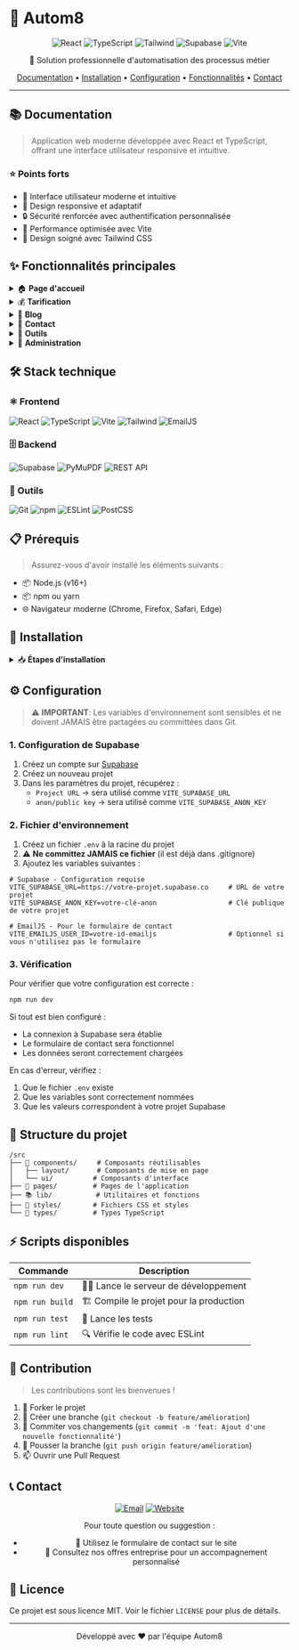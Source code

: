 # 🚀 Autom8

<div align="center">

![React](https://img.shields.io/badge/React-18-61DAFB?style=for-the-badge&logo=react&logoColor=white)
![TypeScript](https://img.shields.io/badge/TypeScript-4.9-3178C6?style=for-the-badge&logo=typescript&logoColor=white)
![Tailwind](https://img.shields.io/badge/Tailwind-3.0-38B2AC?style=for-the-badge&logo=tailwind-css&logoColor=white)
![Supabase](https://img.shields.io/badge/Supabase-Database-3ECF8E?style=for-the-badge&logo=supabase&logoColor=white)
![Vite](https://img.shields.io/badge/Vite-Build_Tool-646CFF?style=for-the-badge&logo=vite&logoColor=white)

🌟 Solution professionnelle d'automatisation des processus métier

[Documentation](#-documentation) •
[Installation](#-installation) •
[Configuration](#-configuration) •
[Fonctionnalités](#-fonctionnalités-principales) •
[Contact](#-contact)

</div>

---

## 📚 Documentation

> Application web moderne développée avec React et TypeScript, offrant une interface utilisateur responsive et intuitive.

### ⭐ Points forts
- 🎯 Interface utilisateur moderne et intuitive
- 📱 Design responsive et adaptatif
- 🔒 Sécurité renforcée avec authentification personnalisée
- 🚀 Performance optimisée avec Vite
- 🎨 Design soigné avec Tailwind CSS

## ✨ Fonctionnalités principales

<details>
<summary>🏠 <strong>Page d'accueil</strong></summary>

- Témoignages clients dynamiques
- Design moderne et épuré
- Interface responsive
</details>

<details>
<summary>💰 <strong>Tarification</strong></summary>

- Options mensuelles et annuelles
- 17% de réduction sur l'abonnement annuel
- Affichage dynamique des prix
- Solutions entreprise personnalisées
</details>

<details>
<summary>📝 <strong>Blog</strong></summary>

- Articles en Markdown pour une maintenance facile
- Mise en page responsive (1-3 colonnes)
- Métadonnées des articles (date, temps de lecture, auteur)
- Design moderne avec cartes interactives
</details>

<details>
<summary>📧 <strong>Contact</strong></summary>

- Formulaire intégré avec EmailJS
- Design avec effets visuels et dégradés
- Validation des champs en temps réel
- Envoi automatique à xenatronics@gmx.fr
</details>

<details>
<summary>🔄 <strong>Outils</strong></summary>

- Conversion PDF vers Images avec compression ZIP
- Interface intuitive
- Traitement rapide des fichiers
</details>

<details>
<summary>🔐 <strong>Administration</strong></summary>

- Système d'authentification personnalisé pour les superusers
- Gestion des articles du blog
- Gestion des témoignages clients
- Interface d'administration sécurisée
</details>

## 🛠️ Stack technique

### ⚛️ Frontend
![React](https://img.shields.io/badge/React-18-blue?logo=react)
![TypeScript](https://img.shields.io/badge/TypeScript-4.9-blue?logo=typescript)
![Vite](https://img.shields.io/badge/Vite-Latest-purple?logo=vite)
![Tailwind](https://img.shields.io/badge/Tailwind-3.0-teal?logo=tailwind-css)
![EmailJS](https://img.shields.io/badge/EmailJS-Integration-red)

### 🗄️ Backend
![Supabase](https://img.shields.io/badge/Supabase-Database-green?logo=supabase)
![PyMuPDF](https://img.shields.io/badge/PyMuPDF-PDF_Processing-blue)
![REST API](https://img.shields.io/badge/REST-API-green)

### 🔧 Outils
![Git](https://img.shields.io/badge/Git-Version_Control-orange?logo=git)
![npm](https://img.shields.io/badge/npm-Package_Manager-red?logo=npm)
![ESLint](https://img.shields.io/badge/ESLint-Linting-purple?logo=eslint)
![PostCSS](https://img.shields.io/badge/PostCSS-Styling-dd3a0a?logo=postcss)

## 📋 Prérequis

> Assurez-vous d'avoir installé les éléments suivants :

- 📦 Node.js (v16+)
- 📦 npm ou yarn
- 🌐 Navigateur moderne (Chrome, Firefox, Safari, Edge)

## 🚀 Installation

<details>
<summary>📥 <strong>Étapes d'installation</strong></summary>

1. **Cloner le repository**
```bash
git clone https://github.com/pat13310/autom8.git
cd autom8
```

2. **Installer les dépendances**
```bash
npm install
# ou
yarn install
```

3. **Configuration**
Créer un fichier `.env` à la racine du projet :
```env
VITE_SUPABASE_URL=votre_url_supabase
VITE_SUPABASE_ANON_KEY=votre_clé_anon
VITE_EMAILJS_USER_ID=votre_id_emailjs
```

4. **Lancer le serveur de développement**
```bash
npm run dev
# ou
yarn dev
```
</details>

## ⚙️ Configuration

> ⚠️ **IMPORTANT**: Les variables d'environnement sont sensibles et ne doivent JAMAIS être partagées ou committées dans Git.

### 1. Configuration de Supabase

1. Créez un compte sur [Supabase](https://supabase.com)
2. Créez un nouveau projet
3. Dans les paramètres du projet, récupérez :
   - `Project URL` → sera utilisé comme `VITE_SUPABASE_URL`
   - `anon/public key` → sera utilisé comme `VITE_SUPABASE_ANON_KEY`

### 2. Fichier d'environnement

1. Créez un fichier `.env` à la racine du projet
2. ⚠️ **Ne committez JAMAIS ce fichier** (il est déjà dans .gitignore)
3. Ajoutez les variables suivantes :

```env
# Supabase - Configuration requise
VITE_SUPABASE_URL=https://votre-projet.supabase.co     # URL de votre projet
VITE_SUPABASE_ANON_KEY=votre-clé-anon                  # Clé publique de votre projet

# EmailJS - Pour le formulaire de contact
VITE_EMAILJS_USER_ID=votre-id-emailjs                  # Optionnel si vous n'utilisez pas le formulaire
```

### 3. Vérification

Pour vérifier que votre configuration est correcte :

```bash
npm run dev
```

Si tout est bien configuré :
- La connexion à Supabase sera établie
- Le formulaire de contact sera fonctionnel
- Les données seront correctement chargées

En cas d'erreur, vérifiez :
1. Que le fichier `.env` existe
2. Que les variables sont correctement nommées
3. Que les valeurs correspondent à votre projet Supabase

## 📁 Structure du projet

```
/src
├── 🧩 components/     # Composants réutilisables
│   ├── layout/       # Composants de mise en page
│   └── ui/          # Composants d'interface
├── 📄 pages/         # Pages de l'application
├── 📚 lib/           # Utilitaires et fonctions
├── 🎨 styles/        # Fichiers CSS et styles
└── 📝 types/         # Types TypeScript
```

## ⚡ Scripts disponibles

| Commande | Description |
|----------|-------------|
| `npm run dev` | 🏃‍♂️ Lance le serveur de développement |
| `npm run build` | 🏗️ Compile le projet pour la production |
| `npm run test` | 🧪 Lance les tests |
| `npm run lint` | 🔍 Vérifie le code avec ESLint |

## 🤝 Contribution

> Les contributions sont les bienvenues !

1. 🍴 Forker le projet
2. 🔧 Créer une branche (`git checkout -b feature/amélioration`)
3. 📝 Commiter vos changements (`git commit -m 'feat: Ajout d'une nouvelle fonctionnalité'`)
4. 🚀 Pousser la branche (`git push origin feature/amélioration`)
5. 📫 Ouvrir une Pull Request

## 📞 Contact

<div align="center">

[![Email](https://img.shields.io/badge/Email-Contact-blue?style=for-the-badge&logo=gmail)](mailto:xenatronics@gmx.fr)
[![Website](https://img.shields.io/badge/Website-Autom8-green?style=for-the-badge&logo=web)](https://autom8.fr)

Pour toute question ou suggestion :
- 📧 Utilisez le formulaire de contact sur le site
- 💼 Consultez nos offres entreprise pour un accompagnement personnalisé

</div>

## 📄 Licence

Ce projet est sous licence MIT. Voir le fichier `LICENSE` pour plus de détails.

---

<div align="center">

Développé avec ❤️ par l'équipe Autom8

</div>
